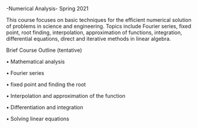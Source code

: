 
-Numerical Analysis-
Spring 2021

This course focuses on basic techniques for the efficient numerical solution of problems in science and
engineering. 
Topics include Fourier series, fixed point, root finding, interpolation, approximation of
functions, integration, differential equations, direct and iterative methods in linear algebra.


Brief Course Outline (tentative)

• Mathematical analysis

• Fourier series

• fixed point and finding the root

• Interpolation and approximation of the function

• Differentiation and integration

• Solving linear equations

